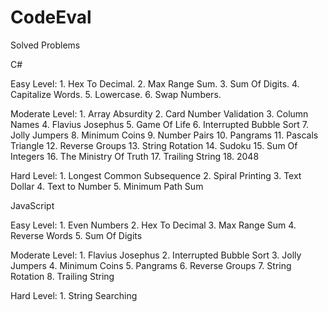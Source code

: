 # CodeEval

Solved Problems 

C#

  Easy Level:
    1.  Hex To Decimal.
    2.  Max Range Sum.
    3.  Sum Of Digits.
    4.  Capitalize Words.
    5.  Lowercase.
    6.  Swap Numbers.
    
  Moderate Level:
    1.  Array Absurdity
    2.  Card Number Validation
    3.  Column Names
    4.  Flavius Josephus
    5.  Game Of Life
    6.  Interrupted Bubble Sort
    7.  Jolly Jumpers
    8.  Minimum Coins
    9.  Number Pairs
    10. Pangrams
    11. Pascals Triangle
    12. Reverse Groups
    13. String Rotation
    14. Sudoku
    15. Sum Of Integers
    16. The Ministry Of Truth
    17. Trailing String
    18. 2048
    
  Hard Level:
    1.  Longest Common Subsequence
    2.  Spiral Printing
    3.  Text Dollar
    4.  Text to Number
	5.  Minimum Path Sum

JavaScript

  Easy Level:
    1.  Even Numbers
    2.  Hex To Decimal
    3.  Max Range Sum
    4.  Reverse Words
    5.  Sum Of  Digits
    
  Moderate Level:
    1.  Flavius Josephus
    2.  Interrupted Bubble Sort
    3.  Jolly Jumpers
    4.  Minimum Coins
    5.  Pangrams
    6.  Reverse Groups
    7.  String Rotation
    8.  Trailing String
    
  Hard Level:
    1.  String Searching
